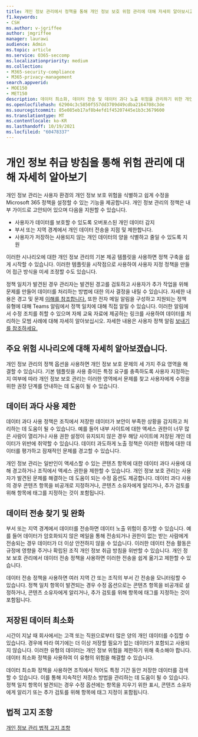 ```yaml
---
title: 개인 정보 관리에서 정책을 통해 개인 정보 보호 위험 관리에 대해 자세히 알아보시고
f1.keywords:
- CSH
ms.author: v-jgriffee
author: jmgriffee
manager: laurawi
audience: Admin
ms.topic: article
ms.service: O365-seccomp
ms.localizationpriority: medium
ms.collection:
- M365-security-compliance
- M365-privacy-management
search.appverid:
- MOE150
- MET150
description: 데이터 최소화, 데이터 전송 및 데이터 과다 노출 위험을 관리하기 위한 개인 정보 관리 기능에 대해 자세히 알아보습니다. 정책을 사용하여 문제를 감지하고 해결합니다.
ms.openlocfilehash: 62904c3c5850f557dd3709d49cdba2164708c3de
ms.sourcegitcommit: 85e085eb17af8b4efd1f45207445e1b3c3679600
ms.translationtype: MT
ms.contentlocale: ko-KR
ms.lasthandoff: 10/19/2021
ms.locfileid: "60478337"
---
```

# <a name="learn-about-managing-risks-with-privacy-policies"></a>개인 정보 취급 방침을 통해 위험 관리에 대해 자세히 알아보기

개인 정보 관리는 사용자 환경의 개인 정보 보호 위험을 식별하고 쉽게 수정을 Microsoft 365 정책을 설정할 수 있는 기능을 제공합니다. 개인 정보 관리의 정책은 내부 가이드로 고안되어 있으며 다음을 지원할 수 있습니다.

- 사용자가 데이터를 보호할 수 있도록 오버포스된 개인 데이터 감지
- 부서 또는 지역 경계에서 개인 데이터 전송을 지점 및 제한합니다.
- 사용자가 저장하는 사용되지 않는 개인 데이터의 양을 식별하고 줄일 수 있도록 지원

이러한 시나리오에 대한 개인 정보 관리의 기본 제공 템플릿을 사용하면 정책 구축을 쉽게 시작할 수 있습니다. 이러한 템플릿을 시작점으로 [](privacy-management-policies-create.md)사용하여 사용자 지정 정책을 만들어 접근 방식을 미세 조정할 수도 있습니다.

정책 일치가 발견된 경우 관리자는 발견된 경고를 검토하고 사용자가 추가 작업을 위해 문제를 만들어 데이터를 처리하는 방법에 대한 의사 결정을 내릴 수 있습니다. 자세한 내용은 경고 및 문제 [이해를 참조합니다.](privacy-management-policies-issues.md) 또한 전자 메일 알림을 구성하고 지원되는 정책 유형에 대해 Teams 알림에서 정책 일치에 대해 직접 알릴 수 있습니다. 이러한 알림에서 수정 조치를 취할 수 있으며 자체 교육 자료에 제공하는 링크를 사용하여 데이터를 처리하는 모범 사례에 대해 자세히 알아보십시오. 자세한 내용은 사용자 정책 알림 [보내기 를 참조하세요.](privacy-management-policies-notifications.md)

## <a name="learn-about-key-risk-scenarios"></a>주요 위험 시나리오에 대해 자세히 알아보겠습니다.

개인 정보 관리의 정책 옵션을 사용하면 개인 정보 보호 문제의 세 가지 주요 영역을 해결할 수 있습니다. 기본 템플릿을 사용 중이든 특정 요구를 충족하도록 사용자 지정하는지 여부에 따라 개인 정보 보호 관리는 이러한 영역에서 문제를 찾고 사용자에게 수정을 위한 권장 단계를 안내하는 데 도움이 될 수 있습니다.

## <a name="limit-data-overexposure"></a>데이터 과다 사용 제한

데이터 과다 사용 정책은 조직에서 저장한 데이터가 보안이 부족한 상황을 감지하고 처리하는 데 도움이 될 수 있습니다. 예를 들어 내부 사이트에 대한 액세스 권한이 너무 많은 사람이 열리거나 사용 권한 설정이 유지되지 않은 경우 해당 사이트에 저장된 개인 데이터가 위반에 취약할 수 있습니다. 데이터 과도하게 노출 정책은 이러한 위험에 대한 데이터를 평가하고 잠재적인 문제를 경고할 수 있습니다.

개인 정보 관리는 일반인이 액세스할 수 있는 콘텐츠 항목에 대한 데이터 과다 사용에 대해 경고하거나 조직에서 액세스 권한을 제한할 수 있습니다. 개인 정보 보호 관리는 사용자가 발견된 문제를 해결하는 데 도움이 되는 수정 옵션도 제공합니다. 데이터 과다 사용의 경우 콘텐츠 항목을 비공개로 지정하거나, 콘텐츠 소유자에게 알리거나, 추가 검토를 위해 항목에 태그를 지정하는 것이 포함됩니다.

## <a name="find-and-mitigate-data-transfers"></a>데이터 전송 찾기 및 완화

부서 또는 지역 경계에서 데이터를 전송하면 데이터 노출 위험이 증가할 수 있습니다. 예를 들어 데이터가 암호화되지 않은 메일을 통해 전송되거나 권한이 없는 받는 사람에게 전송되는 경우 데이터가 더 이상 안전하지 않을 수 있습니다. 이러한 데이터 전송 활동은 규정에 영향을 주거나 확립된 조직 개인 정보 취급 방침을 위반할 수 있습니다. 개인 정보 보호 관리에서 데이터 전송 정책을 사용하면 이러한 전송을 쉽게 옮기고 제한할 수 있습니다.

데이터 전송 정책을 사용하면 여러 지역 간 또는 조직의 부서 간 전송을 모니터링할 수 있습니다. 정책 일치 항목이 발견되는 경우 수정 옵션으로는 콘텐츠 항목을 비공개로 설정하거나, 콘텐츠 소유자에게 알리거나, 추가 검토를 위해 항목에 태그를 지정하는 것이 포함됩니다.

## <a name="minimize-stored-data"></a>저장된 데이터 최소화

시간이 지날 때 회사에서는 고객 또는 직원으로부터 많은 양의 개인 데이터를 수집할 수 있습니다. 경우에 따라 여기에는 더 이상 저장할 필요가 없는 데이터가 포함되고 사용되지 않습니다. 이러한 유형의 데이터는 개인 정보 위험을 제한하기 위해 축소해야 합니다. 데이터 최소화 정책을 사용하여 이 유형의 위험을 해결할 수 있습니다.

데이터 최소화 정책을 사용하면 조직에서 적어도 특정 기간 동안 저장한 데이터를 검색할 수 있습니다. 이를 통해 지속적인 저장소 방법을 관리하는 데 도움이 될 수 있습니다. 정책 일치 항목이 발견되는 경우 수정 옵션에는 항목을 지우기 위한 표시, 콘텐츠 소유자에게 알리기 또는 추가 검토를 위해 항목에 태그 지정이 포함됩니다.

## <a name="legal-disclaimer"></a>법적 고지 조항

[개인 정보 관리 법적 고지 조항](privacy-management-disclaimer.md)
